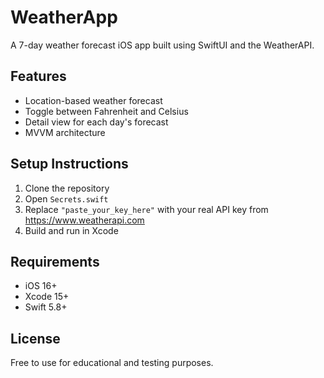 # WeatherApp

A 7-day weather forecast iOS app built using SwiftUI and the WeatherAPI.

## Features

- Location-based weather forecast
- Toggle between Fahrenheit and Celsius
- Detail view for each day's forecast
- MVVM architecture

## Setup Instructions

1. Clone the repository
2. Open `Secrets.swift`
3. Replace `"paste_your_key_here"` with your real API key from https://www.weatherapi.com
4. Build and run in Xcode

## Requirements

- iOS 16+
- Xcode 15+
- Swift 5.8+

## License

Free to use for educational and testing purposes.

